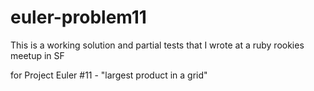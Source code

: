 euler-problem11
===============

This is a working solution and partial tests that I wrote at a ruby rookies meetup in SF

for Project Euler #11 - "largest product in a grid"
